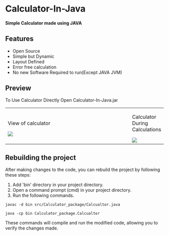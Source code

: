 # Calculator-In-Java
<h4>Simple Calculator made using JAVA</h4>

Features
---------
- Open Source
- Simple but Dynamic
- Layout Defined
- Error free calculation
- No new Software Required to run(Except JAVA JVM)

Preview
---------
<p>To Use Calculator Directly Open Calculator-In-Java.jar</p>
<table>
  <tr>
    <td width="450px">
      <p>View of calculator</p>
      <img src="https://user-images.githubusercontent.com/38128234/59414698-a2cbcf00-8ddf-11e9-95af-8d7184fb0cc8.jpg">
    </td>
    <td>
      <p>Calculator During Calculations</p>
      <img src="https://user-images.githubusercontent.com/38128234/59414735-bb3be980-8ddf-11e9-9683-7aa816ce3294.jpg">
    </td>
  </tr>
  </table>

Rebuilding the project
----------
After making changes to the code, you can rebuild the project by following these steps:
1. Add 'bin' directory in your project directory.
2. Open a command prompt (cmd) in your project directory.
3. Run the following commands.
```
javac -d bin src/Calculator_package/Calcualtor.java
```

```
java -cp bin Calculator_package.Calcualtor
```
These commands will compile and run the modified code, allowing you to verify the changes made.
